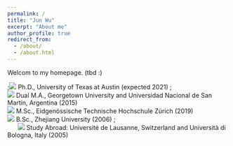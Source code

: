 ```yaml
---
permalink: /
title: "Jun Wu"
excerpt: "About me"
author_profile: true
redirect_from: 
  - /about/
  - /about.html
---
```


Welcom to my homepage. (tbd :)


;![](/images/gradhatpng.png) Ph.D., University of Texas at Austin (expected 2021)
;<br>![](/images/gradhatpng.png) Dual M.A., Georgetown University and Universidad Nacional de San Martín, Argentina (2015)
<br>![](/images/gradhatpng.png) M.Sc., Eidgenössische Technische Hochschule Zürich (2019)
<br>![](/images/gradhatpng.png) B.Sc., Zhejiang University (2006) 
;<br> &nbsp; &nbsp; &nbsp; ![](/images/bullet.png) Study Abroad: Université de Lausanne, Switzerland and Università di Bologna, Italy (2005)
